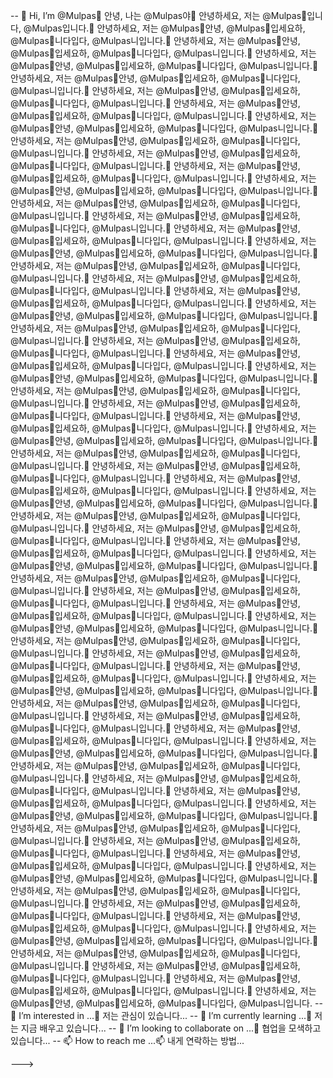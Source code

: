 -- 👋 Hi, I’m @Mulpas👋 안녕, 나는 @Mulpas야👋 안녕하세요, 저는 @Mulpas👋입니다, @Mulpas입니다.👋 안녕하세요, 저는 @Mulpas👋안녕, @Mulpas👋입세요하, @Mulpas👋니다입다, @Mulpas니입니다.👋 안녕하세요, 저는 @Mulpas👋안녕, @Mulpas👋입세요하, @Mulpas👋니다입다, @Mulpas니입니다.👋 안녕하세요, 저는 @Mulpas👋안녕, @Mulpas👋입세요하, @Mulpas👋니다입다, @Mulpas니입니다.👋 안녕하세요, 저는 @Mulpas👋안녕, @Mulpas👋입세요하, @Mulpas👋니다입다, @Mulpas니입니다.👋 안녕하세요, 저는 @Mulpas👋안녕, @Mulpas👋입세요하, @Mulpas👋니다입다, @Mulpas니입니다.👋 안녕하세요, 저는 @Mulpas👋안녕, @Mulpas👋입세요하, @Mulpas👋니다입다, @Mulpas니입니다.👋 안녕하세요, 저는 @Mulpas👋안녕, @Mulpas👋입세요하, @Mulpas👋니다입다, @Mulpas니입니다.👋 안녕하세요, 저는 @Mulpas👋안녕, @Mulpas👋입세요하, @Mulpas👋니다입다, @Mulpas니입니다.👋 안녕하세요, 저는 @Mulpas👋안녕, @Mulpas👋입세요하, @Mulpas👋니다입다, @Mulpas니입니다.👋 안녕하세요, 저는 @Mulpas👋안녕, @Mulpas👋입세요하, @Mulpas👋니다입다, @Mulpas니입니다.👋 안녕하세요, 저는 @Mulpas👋안녕, @Mulpas👋입세요하, @Mulpas👋니다입다, @Mulpas니입니다.👋 안녕하세요, 저는 @Mulpas👋안녕, @Mulpas👋입세요하, @Mulpas👋니다입다, @Mulpas니입니다.👋 안녕하세요, 저는 @Mulpas👋안녕, @Mulpas👋입세요하, @Mulpas👋니다입다, @Mulpas니입니다.👋 안녕하세요, 저는 @Mulpas👋안녕, @Mulpas👋입세요하, @Mulpas👋니다입다, @Mulpas니입니다.👋 안녕하세요, 저는 @Mulpas👋안녕, @Mulpas👋입세요하, @Mulpas👋니다입다, @Mulpas니입니다.👋 안녕하세요, 저는 @Mulpas👋안녕, @Mulpas👋입세요하, @Mulpas👋니다입다, @Mulpas니입니다.👋 안녕하세요, 저는 @Mulpas👋안녕, @Mulpas👋입세요하, @Mulpas👋니다입다, @Mulpas니입니다.👋 안녕하세요, 저는 @Mulpas👋안녕, @Mulpas👋입세요하, @Mulpas👋니다입다, @Mulpas니입니다.👋 안녕하세요, 저는 @Mulpas👋안녕, @Mulpas👋입세요하, @Mulpas👋니다입다, @Mulpas니입니다.👋 안녕하세요, 저는 @Mulpas👋안녕, @Mulpas👋입세요하, @Mulpas👋니다입다, @Mulpas니입니다.👋 안녕하세요, 저는 @Mulpas👋안녕, @Mulpas👋입세요하, @Mulpas👋니다입다, @Mulpas니입니다.👋 안녕하세요, 저는 @Mulpas👋안녕, @Mulpas👋입세요하, @Mulpas👋니다입다, @Mulpas니입니다.👋 안녕하세요, 저는 @Mulpas👋안녕, @Mulpas👋입세요하, @Mulpas👋니다입다, @Mulpas니입니다.👋 안녕하세요, 저는 @Mulpas👋안녕, @Mulpas👋입세요하, @Mulpas👋니다입다, @Mulpas니입니다.👋 안녕하세요, 저는 @Mulpas👋안녕, @Mulpas👋입세요하, @Mulpas👋니다입다, @Mulpas니입니다.👋 안녕하세요, 저는 @Mulpas👋안녕, @Mulpas👋입세요하, @Mulpas👋니다입다, @Mulpas니입니다.👋 안녕하세요, 저는 @Mulpas👋안녕, @Mulpas👋입세요하, @Mulpas👋니다입다, @Mulpas니입니다.👋 안녕하세요, 저는 @Mulpas👋안녕, @Mulpas👋입세요하, @Mulpas👋니다입다, @Mulpas니입니다.👋 안녕하세요, 저는 @Mulpas👋안녕, @Mulpas👋입세요하, @Mulpas👋니다입다, @Mulpas니입니다.👋 안녕하세요, 저는 @Mulpas👋안녕, @Mulpas👋입세요하, @Mulpas👋니다입다, @Mulpas니입니다.👋 안녕하세요, 저는 @Mulpas👋안녕, @Mulpas👋입세요하, @Mulpas👋니다입다, @Mulpas니입니다.👋 안녕하세요, 저는 @Mulpas👋안녕, @Mulpas👋입세요하, @Mulpas👋니다입다, @Mulpas니입니다.👋 안녕하세요, 저는 @Mulpas👋안녕, @Mulpas👋입세요하, @Mulpas👋니다입다, @Mulpas니입니다.👋 안녕하세요, 저는 @Mulpas👋안녕, @Mulpas👋입세요하, @Mulpas👋니다입다, @Mulpas니입니다.👋 안녕하세요, 저는 @Mulpas👋안녕, @Mulpas👋입세요하, @Mulpas👋니다입다, @Mulpas니입니다.👋 안녕하세요, 저는 @Mulpas👋안녕, @Mulpas👋입세요하, @Mulpas👋니다입다, @Mulpas니입니다.👋 안녕하세요, 저는 @Mulpas👋안녕, @Mulpas👋입세요하, @Mulpas👋니다입다, @Mulpas니입니다.👋 안녕하세요, 저는 @Mulpas👋안녕, @Mulpas👋입세요하, @Mulpas👋니다입다, @Mulpas니입니다.👋 안녕하세요, 저는 @Mulpas👋안녕, @Mulpas👋입세요하, @Mulpas👋니다입다, @Mulpas니입니다.👋 안녕하세요, 저는 @Mulpas👋안녕, @Mulpas👋입세요하, @Mulpas👋니다입다, @Mulpas니입니다.👋 안녕하세요, 저는 @Mulpas👋안녕, @Mulpas👋입세요하, @Mulpas👋니다입다, @Mulpas니입니다.👋 안녕하세요, 저는 @Mulpas👋안녕, @Mulpas👋입세요하, @Mulpas👋니다입다, @Mulpas니입니다.👋 안녕하세요, 저는 @Mulpas👋안녕, @Mulpas👋입세요하, @Mulpas👋니다입다, @Mulpas니입니다.👋 안녕하세요, 저는 @Mulpas👋안녕, @Mulpas👋입세요하, @Mulpas👋니다입다, @Mulpas니입니다.👋 안녕하세요, 저는 @Mulpas👋안녕, @Mulpas👋입세요하, @Mulpas👋니다입다, @Mulpas니입니다.👋 안녕하세요, 저는 @Mulpas👋안녕, @Mulpas👋입세요하, @Mulpas👋니다입다, @Mulpas니입니다.👋 안녕하세요, 저는 @Mulpas👋안녕, @Mulpas👋입세요하, @Mulpas👋니다입다, @Mulpas니입니다.👋 안녕하세요, 저는 @Mulpas👋안녕, @Mulpas👋입세요하, @Mulpas👋니다입다, @Mulpas니입니다.👋 안녕하세요, 저는 @Mulpas👋안녕, @Mulpas👋입세요하, @Mulpas👋니다입다, @Mulpas니입니다.👋 안녕하세요, 저는 @Mulpas👋안녕, @Mulpas👋입세요하, @Mulpas👋니다입다, @Mulpas니입니다.👋 안녕하세요, 저는 @Mulpas👋안녕, @Mulpas👋입세요하, @Mulpas👋니다입다, @Mulpas니입니다.👋 안녕하세요, 저는 @Mulpas👋안녕, @Mulpas👋입세요하, @Mulpas👋니다입다, @Mulpas니입니다.👋 안녕하세요, 저는 @Mulpas👋안녕, @Mulpas👋입세요하, @Mulpas👋니다입다, @Mulpas니입니다.👋 안녕하세요, 저는 @Mulpas👋안녕, @Mulpas👋입세요하, @Mulpas👋니다입다, @Mulpas니입니다.👋 안녕하세요, 저는 @Mulpas👋안녕, @Mulpas👋입세요하, @Mulpas👋니다입다, @Mulpas니입니다.👋 안녕하세요, 저는 @Mulpas👋안녕, @Mulpas👋입세요하, @Mulpas👋니다입다, @Mulpas니입니다.👋 안녕하세요, 저는 @Mulpas👋안녕, @Mulpas👋입세요하, @Mulpas👋니다입다, @Mulpas니입니다.👋 안녕하세요, 저는 @Mulpas👋안녕, @Mulpas👋입세요하, @Mulpas👋니다입다, @Mulpas니입니다.👋 안녕하세요, 저는 @Mulpas👋안녕, @Mulpas👋입세요하, @Mulpas👋니다입다, @Mulpas니입니다.👋 안녕하세요, 저는 @Mulpas👋안녕, @Mulpas👋입세요하, @Mulpas👋니다입다, @Mulpas니입니다.👋 안녕하세요, 저는 @Mulpas👋안녕, @Mulpas👋입세요하, @Mulpas👋니다입다, @Mulpas니입니다.👋 안녕하세요, 저는 @Mulpas👋안녕, @Mulpas👋입세요하, @Mulpas👋니다입다, @Mulpas니입니다.👋 안녕하세요, 저는 @Mulpas👋안녕, @Mulpas👋입세요하, @Mulpas👋니다입다, @Mulpas니입니다.
-- 👀 I’m interested in ...👀 저는 관심이 있습니다...
-- 🌱 I’m currently learning ...🌱 저는 지금 배우고 있습니다...
-- 💞️ I’m looking to collaborate on ...💞️ 협업을 모색하고 있습니다...
-- 📫 How to reach me ...📫 내게 연락하는 방법...

<!---<!---<!---<!---<!---<!---<!---<!---<!---<!---<!---<!---<!---<!---<!---<!---
Mulpas/Mulpas is a ✨ special ✨ repository because its `README.md` (this file) appears on your GitHub profile.Mulpas/Mulpas는 GitHub 프로필에 "README.md "(이 파일)이 표시되기 때문에 ✨ 특수 ✨ 저장소입니다.Mulpas/Mulpas는 GitHub 프로필에 "README.md "(이 파일)이 표시되기 때문에 ✨ 특수 ✨ 저장소입니다.Mulpas/Mulpas는 GitHub 프로필에 "README.md "(이 파일)이 표시되기 때문에 ✨ 특수 ✨ 저장소입니다.Mulpas/Mulpas는 GitHub 프로필에 "README.md "(이 파일)이 표시되기 때문에 ✨ 특수 ✨ 저장소입니다.Mulpas/Mulpas는 GitHub 프로필에 "README.md "(이 파일)이 표시되기 때문에 ✨ 특수 ✨ 저장소입니다.Mulpas/Mulpas는 GitHub 프로필에 "README.md "(이 파일)이 표시되기 때문에 ✨ 특수 ✨ 저장소입니다.Mulpas/Mulpas는 GitHub 프로필에 "README.md "(이 파일)이 표시되기 때문에 ✨ 특수 ✨ 저장소입니다.
You can click the Preview link to take a look at your changes.미리 보기 링크를 클릭하여 변경 사항을 확인할 수 있습니다.미리 보기 링크를 클릭하여 변경 사항을 확인할 수 있습니다.미리 보기 링크를 클릭하여 변경 사항을 확인할 수 있습니다.
--->--->
